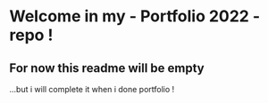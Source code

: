 # Welcome in my - Portfolio 2022 - repo !

## For now this readme will be empty
...but i will complete it when i done portfolio !
